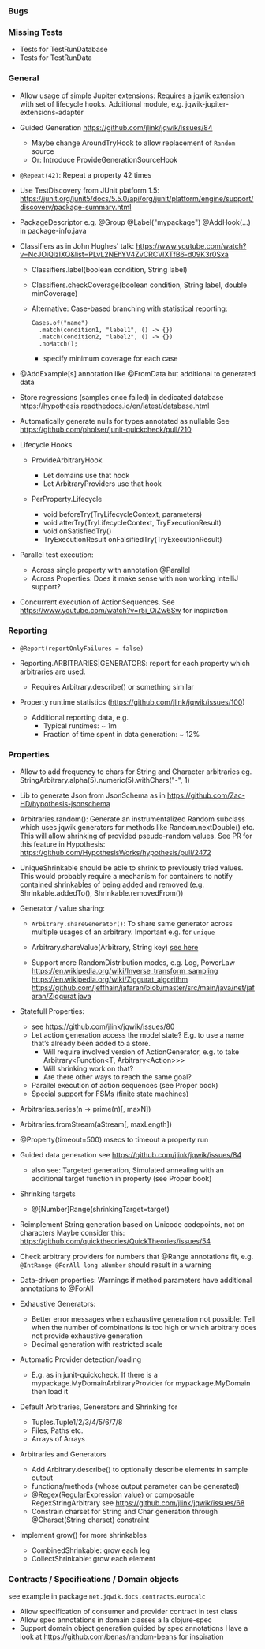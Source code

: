 ### Bugs

### Missing Tests

- Tests for TestRunDatabase
- Tests for TestRunData

### General

- Allow usage of simple Jupiter extensions:
  Requires a jqwik extension with set of lifecycle hooks.
  Additional module, e.g. jqwik-jupiter-extensions-adapter

- Guided Generation
  https://github.com/jlink/jqwik/issues/84
    - Maybe change AroundTryHook to allow replacement of `Random` source
    - Or: Introduce ProvideGenerationSourceHook
    
- `@Repeat(42)`: Repeat a property 42 times

- Use TestDiscovery from JUnit platform 1.5:
https://junit.org/junit5/docs/5.5.0/api/org/junit/platform/engine/support/discovery/package-summary.html

- PackageDescriptor e.g.
  @Group
  @Label("mypackage")
  @AddHook(...)
  in package-info.java

- Classifiers as in John Hughes' talk:
  https://www.youtube.com/watch?v=NcJOiQlzlXQ&list=PLvL2NEhYV4ZvCRCVlXTfB6-d09K3r0Sxa

  - Classifiers.label(boolean condition, String label)

  - Classifiers.checkCoverage(boolean condition, String label, double minCoverage)

  - Alternative: Case-based branching with statistical reporting:

    ```
    Cases.of("name")
      .match(condition1, "label1", () -> {})
      .match(condition2, "label2", () -> {})
      .noMatch();
    ```

    - specify minimum coverage for each case

- @AddExample[s] annotation like @FromData but additional to generated data

- Store regressions (samples once failed) in dedicated database
  https://hypothesis.readthedocs.io/en/latest/database.html

- Automatically generate nulls for types annotated as nullable
  See https://github.com/pholser/junit-quickcheck/pull/210

- Lifecycle Hooks
    - ProvideArbitraryHook
        - Let domains use that hook
        - Let ArbitraryProviders use that hook

    - PerProperty.Lifecycle
        - void beforeTry(TryLifecycleContext, parameters)
        - void afterTry(TryLifecycleContext, TryExecutionResult)
        - void onSatisfiedTry()
        - TryExecutionResult onFalsifiedTry(TryExecutionResult)


- Parallel test execution:
  - Across single property with annotation @Parallel
  - Across Properties: Does it make sense with non working IntelliJ support?
  
- Concurrent execution of ActionSequences. 
  See https://www.youtube.com/watch?v=r5i_OiZw6Sw for inspiration

### Reporting

- `@Report(reportOnlyFailures = false)`

- Reporting.ARBITRARIES|GENERATORS: report for each property which arbitraries are used.
    - Requires Arbitrary.describe() or something similar

- Property runtime statistics (https://github.com/jlink/jqwik/issues/100)
    - Additional reporting data, e.g.
      - Typical runtimes: ~ 1m
      - Fraction of time spent in data generation: ~ 12%


### Properties

- Allow to add frequency to chars for String and Character arbitraries eg.
  StringArbitrary.alpha(5).numeric(5).withChars("-", 1)

- Lib to generate Json from JsonSchema as in
  https://github.com/Zac-HD/hypothesis-jsonschema

- Arbitraries.random(): Generate an  instrumentalized Random subclass which uses
  jqwik generators for methods like Random.nextDouble() etc. 
  This will allow shrinking of provided pseudo-random values.
  See PR for this feature in Hypothesis: https://github.com/HypothesisWorks/hypothesis/pull/2472

- UniqueShrinkable should be able to shrink to previously tried values.
  This would probably require a mechanism for containers to notify contained
  shrinkables of being added and removed (e.g. Shrinkable.addedTo(), Shrinkable.removedFrom())
    
- Generator / value sharing:
    - `Arbitrary.shareGenerator()`:
      To share same generator across multiple usages of an arbitrary. Important
      e.g. for `unique`
    - Arbitrary.shareValue(Arbitrary, String key)
      [see here](https://hypothesis.readthedocs.io/en/latest/data.html#hypothesis.strategies.shared)

    - Support more RandomDistribution modes, e.g. Log, PowerLaw
        https://en.wikipedia.org/wiki/Inverse_transform_sampling
        https://en.wikipedia.org/wiki/Ziggurat_algorithm
        https://github.com/jeffhain/jafaran/blob/master/src/main/java/net/jafaran/Ziggurat.java

- Statefull Properties:
  - see https://github.com/jlink/jqwik/issues/80
  - Let action generation access the model state?
    E.g. to use a name that’s already been added to a store.
    - Will require involved version of ActionGenerator, e.g. to take
      Arbitrary<Function<T, Arbitrary<Action<T>>>>
    - Will shrinking work on that?
    - Are there other ways to reach the same goal?
  - Parallel execution of action sequences (see Proper book)
  - Special support for FSMs (finite state machines)

- Arbitraries.series(n -> prime(n)[, maxN])

- Arbitraries.fromStream(aStream[, maxLength])

- @Property(timeout=500) msecs to timeout a property run

- Guided data generation
  see https://github.com/jlink/jqwik/issues/84
  - also see: Targeted generation, Simulated annealing with an additional target
    function in property (see Proper book)

- Shrinking targets
    - @[Number]Range(shrinkingTarget=target)

- Reimplement String generation based on Unicode codepoints, not on characters
  Maybe consider this: https://github.com/quicktheories/QuickTheories/issues/54

- Check arbitrary providers for numbers that @Range annotations fit, e.g.
  `@IntRange @ForAll long aNumber` should result in a warning

- Data-driven properties: Warnings if method parameters have
  additional annotations to @ForAll

- Exhaustive Generators:
  - Better error messages when exhaustive generation not possible:
    Tell when the number of combinations is too high
    or which arbitrary does not provide exhaustive generation
  - Decimal generation with restricted scale

- Automatic Provider detection/loading
  - E.g. as in junit-quickcheck. If there is a
    mypackage.MyDomainArbitraryProvider for mypackage.MyDomain then load it

- Default Arbitraries, Generators and Shrinking for
  - Tuples.Tuple1/2/3/4/5/6/7/8
  - Files, Paths etc.
  - Arrays of Arrays

- Arbitraries and Generators
  - Add Arbitrary.describe() to optionally describe elements in sample output
  - functions/methods (whose output parameter can be generated)
  - @Regex(RegularExpression value) or composable RegexStringArbitrary
    see https://github.com/jlink/jqwik/issues/68
  - Constrain charset for String and Char generation through @Charset(String charset) constraint

- Implement grow() for more shrinkables
    - CombinedShrinkable: grow each leg
    - CollectShrinkable: grow each element


### Contracts / Specifications / Domain objects

see example in package `net.jqwik.docs.contracts.eurocalc`

- Allow specification of consumer and provider contract in test class
- Allow spec annotations in domain classes a la clojure-spec
- Support domain object generation guided by spec annotations
  Have a look at https://github.com/benas/random-beans for inspiration
